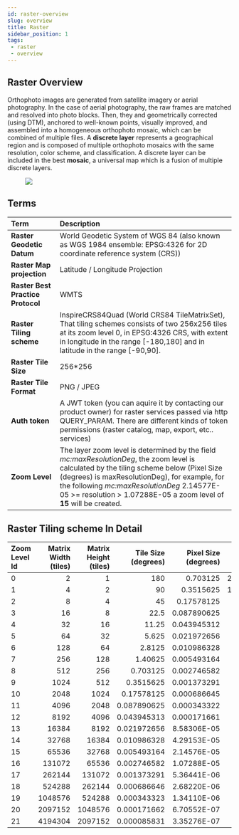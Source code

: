 ```yaml
---
id: raster-overview
slug: overview
title: Raster
sidebar_position: 1
tags:
 - raster
 - overview
---
```


## Raster Overview
Orthophoto images are generated from satellite imagery or aerial photography. In the case of aerial photography, the raw frames are matched and resolved into photo blocks. Then, they and geometrically corrected (using DTM), anchored to well-known points, visually improved, and assembled into a homogeneous orthophoto mosaic, which can be combined of multiple files.
A **discrete layer** represents a geographical region and is composed of multiple orthophoto mosaics with the same resolution, color scheme, and classification. A discrete layer can be included in the best **mosaic**, a universal map which is a fusion of multiple discrete layers.
<figure>
    <img src={require("/img/raster_mosaic.jpg").default} style={{"display":"block","marginLeft":"auto","marginRight":"auto","width":"40%"}}/>
</figure>


## Terms

Term | Description
:--- | :---
**Raster Geodetic Datum**  | World Geodetic System of WGS 84 (also known as WGS 1984 ensemble: EPSG:4326 for 2D coordinate reference system (CRS))
**Raster Map projection**  | Latitude / Longitude Projection
**Raster Best Practice Protocol**  | WMTS
**Raster Tiling scheme**  | InspireCRS84Quad (World CRS84 TileMatrixSet), That tiling schemes consists of two 256x256 tiles at its zoom level 0, in EPSG:4326 CRS, with extent in longitude in the range [-180,180] and in latitude in the range [-90,90].
**Raster Tile Size**  | 256*256
**Raster Tile Format**  | PNG / JPEG
**Auth token** | A JWT token (you can aquire it by contacting our product owner) for raster services passed via http QUERY_PARAM. There are different kinds of token permissions (raster catalog, map, export, etc.. services)
**Zoom Level**  | The layer zoom level is determined by the field *mc:maxResolutionDeg*, the zoom level is calculated by the tiling scheme below (Pixel Size (degrees) is maxResolutionDeg), for example, for the following *mc:maxResolutionDeg* 2.14577E-05 >= resolution > 1.07288E-05 a zoom level of **15** will be created.


## Raster Tiling scheme In Detail

Zoom Level Id  | Matrix Width (tiles) | Matrix Height (tiles) | Tile Size (degrees) | Pixel Size (degrees) | Tile Size* (meters) | Pixel Size* (meters)
:--- | ---: | ---: | ---: | ---: | ---: | ---:
0 |	2 |	1 |	180 | 0.703125 | 20,037,508.34 | 78,271.52
1 |	4 |	2 |	90 | 0.3515625 | 10,018,754.17 | 39,135.76
2 | 8 | 4 | 45 | 0.17578125 | 5,009,377.09 | 19,567.88
3 | 16 | 8 | 22.5 | 0.087890625 | 2,504,688.54 | 9,783.94
4 | 32 | 16 | 11.25 | 0.043945312 | 1,252,344.27 | 4,891.97
5 | 64 | 32 | 5.625 | 0.021972656 | 626,172.14 | 2,445.98
6 | 128 | 64 | 2.8125 | 0.010986328 | 313,086.07 | 1,222.99
7 | 256 | 128 | 1.40625 | 0.005493164 | 156,543.03 | 611.50
8 | 512 | 256 | 0.703125 | 0.002746582 | 78,271.52 | 305.75
9 | 1024 | 512 | 0.3515625 | 0.001373291 | 39,135.76 | 152.87
10 | 2048 | 1024 | 0.17578125 | 0.000686645 | 19,567.88 | 76.44
11 | 4096 | 2048 | 0.087890625 | 0.000343322 | 9,783.94 | 38.22
12 | 8192 | 4096 | 0.043945313 | 0.000171661 | 4,891.97 | 19.11
13 | 16384 | 8192 | 0.021972656 | 8.58306E-05 | 2,445.98 | 9.55
14 | 32768 | 16384 | 0.010986328 | 4.29153E-05 | 1,222.99 | 4.78
15 | 65536 | 32768 | 0.005493164 | 2.14576E-05 | 611.50 | 2.39
16 | 131072 | 65536 | 0.002746582 | 1.07288E-05 | 305.75 | 1.19
17 | 262144 | 131072 | 0.001373291 | 5.36441E-06 | 152.87 | 0.60
18 | 524288 | 262144 | 0.000686646 | 2.68220E-06 | 76.44 | 0.30
19 | 1048576 | 524288 | 0.000343323 | 1.34110E-06 | 38.22 | 0.15
20 | 2097152 | 1048576 | 0.000171662 | 6.70552E-07 | 19.11 | 0.075
21 | 4194304 | 2097152 | 0.000085831 | 3.35276E-07 | 9.55 | 0.037
